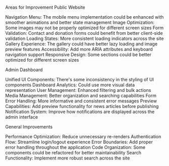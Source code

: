 Areas for Improvement
Public Website

Navigation Menu: The mobile menu implementation could be enhanced with smoother animations and better state management
Image Optimization: Some images may not be properly optimized for different screen sizes
Form Validation: Contact and donation forms could benefit from better client-side validation
Loading States: More consistent loading indicators across the site
Gallery Experience: The gallery could have better lazy loading and image preview features
Accessibility: Add more ARIA attributes and keyboard navigation support
Responsive Design: Some sections could be better optimized for different screen sizes

Admin Dashboard

Unified UI Components: There's some inconsistency in the styling of UI components
Dashboard Analytics: Could use more visual data representation
User Management: Enhanced filtering and bulk actions
Media Management: Better organization and searching capabilities
Form Error Handling: More informative and consistent error messages
Preview Capabilities: Add preview functionality for news articles before publishing
Notification System: Improve how notifications are displayed across the admin interface

General Improvements

Performance Optimization: Reduce unnecessary re-renders
Authentication Flow: Streamline login/logout experience
Error Boundaries: Add proper error handling throughout the application
Code Organization: Some components could be refactored for better maintainability
Search Functionality: Implement more robust search across the site
